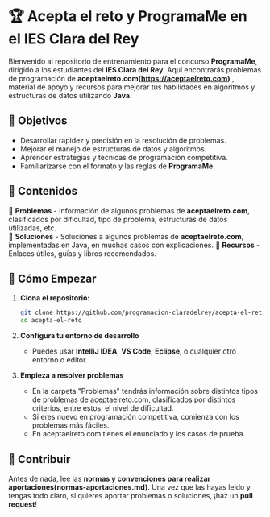 # 🏆 Acepta el reto y ProgramaMe en el IES Clara del Rey  

Bienvenido al repositorio de entrenamiento para el concurso **ProgramaMe**, dirigido a los estudiantes del **IES Clara del Rey**. Aquí encontrarás problemas de programación de **aceptaelreto.com(https://aceptaelreto.com)** , material de apoyo y recursos para mejorar tus habilidades en algoritmos y estructuras de datos utilizando **Java**.  

## 📌 Objetivos  
- Desarrollar rapidez y precisión en la resolución de problemas.  
- Mejorar el manejo de estructuras de datos y algoritmos.  
- Aprender estrategias y técnicas de programación competitiva.  
- Familiarizarse con el formato y las reglas de **ProgramaMe**.  

## 📂 Contenidos  
📁 **Problemas** - Información de algunos problemas de **aceptaelreto.com**, clasificados por dificultad, tipo de problema, estructuras de datos utilizadas, etc.  
📁 **Soluciones** - Soluciones a algunos problemas de **aceptaelreto.com**, implementadas en Java, en muchas casos con explicaciones.
📁 **Recursos** - Enlaces útiles, guías y libros recomendados.  

## 🏁 Cómo Empezar    
1. **Clona el repositorio:**  
      ```bash
      git clone https://github.com/programacion-claradelrey/acepta-el-reto
      cd acepta-el-reto
 
2. **Configura tu entorno de desarrollo**  
   - Puedes usar **IntelliJ IDEA**, **VS Code**, **Eclipse**, o cualquier otro entorno o editor.  
   
3. **Empieza a resolver problemas**  
   - En la carpeta "Problemas" tendrás información sobre distintos tipos de problemas de aceptaelreto.com, clasificados por distintos criterios, entre estos, el nivel de dificultad.
   - Si eres nuevo en programación competitiva, comienza  con los problemas más fáciles.
   - En aceptaelreto.com tienes el enunciado y los casos de prueba.
   
## 🤝 Contribuir  
Antes de nada, lee las **normas y convenciones para realizar aportaciones(normas-aportaciones.md)**.
Una vez que las hayas leido y tengas todo claro, si quieres aportar problemas o soluciones, ¡haz un **pull request**!  
